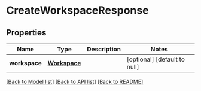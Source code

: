 # CreateWorkspaceResponse
## Properties

| Name | Type | Description | Notes |
|------------ | ------------- | ------------- | -------------|
| **workspace** | [**Workspace**](Workspace.md) |  | [optional] [default to null] |

[[Back to Model list]](../README.md#documentation-for-models) [[Back to API list]](../README.md#documentation-for-api-endpoints) [[Back to README]](../README.md)

